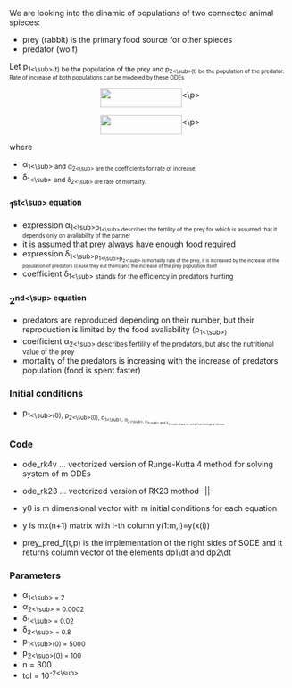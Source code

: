 

We are looking into the dinamic of populations of two connected animal spieces: 
- prey (rabbit) is the primary food source for other spieces
- predator (wolf) 

Let p<sub>1<\sub>(t) be the population of the prey and p<sub>2<\sub>(t) be the population of the predator. Rate of increase of both populations can be modeled by these ODEs

<p align="center"><img src="svgs\975b5349e4aac5528ed0ba6810d8b8f4.svg" align=middle width=146.586825pt height=33.769394999999996pt\><\p>
<p align="center"><img src="svgs\e008f70637d140b097a04dc03361456c.svg" align=middle width=146.586825pt height=33.769394999999996pt\><\p>

where 
- α<sub>1<\sub> and α<sub>2<\sub> are the coefficients for rate of increase,
- δ<sub>1<\sub> and δ<sub>2<\sub> are rate of mortality.

### 1<sup>st<\sup> equation

- expression α<sub>1<\sub>p<sub>1<\sub> describes the fertility of the prey for which is assumed that it depends only on avaliability of the partner
- it is assumed that prey always have enough food required
- expression δ<sub>1<\sub>p<sub>1<\sub>p<sub>2<\sub> is mortality rate of the prey, it is increased by the increase of the population of predators (cause they eat them) and the increase of the prey population itself
- coefficient δ<sub>1<\sub> stands for the efficiency in predators hunting 

### 2<sup>nd<\sup> equation

- predators are reproduced depending on their number, but their reproduction is limited by the food avaliability (p<sub>1<\sub>)
- coefficient α<sub>2<\sub> describes fertility of the predators, but also the nutritional value of the prey
- mortality of the predators is increasing with the increase of predators population (food is spent faster)

### Initial conditions

- p<sub>1<\sub>(0), p<sub>2<\sub>(0), α<sub>1<\sub>, α<sub>2<\sub>, δ<sub>1<\sub> and δ<sub>2<\sub> have to come from biological studies

### Code

- ode_rk4v ... vectorized version of Runge-Kutta 4 method for solving system of m ODEs
- ode_rk23 ... vectorized version of RK23 mothod -||-

- y0 is m dimensional vector with m initial conditions for each equation
- y is mx(n+1) matrix with i-th column y(1:m,i)=y(x(i))
- prey_pred_f(t,p) is the implementation of the right sides of SODE and it returns  column vector of the elements dp1\dt and dp2\dt

### Parameters

- α<sub>1<\sub> = 2
- α<sub>2<\sub> = 0.0002
- δ<sub>1<\sub> = 0.02
- δ<sub>2<\sub> = 0.8
- p<sub>1<\sub>(0) = 5000
- p<sub>2<\sub>(0) = 100
- n = 300
- tol = 10<sup>-2<\sup>
